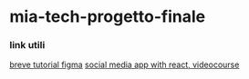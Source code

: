 # mia-tech-progetto-finale

### link utili
[breve tutorial figma](https://www.youtube.com/watch?v=luxx_3-A5-w)
[social media app with react, videocourse](https://www.youtube.com/watch?v=1RHDhtbqo94)
